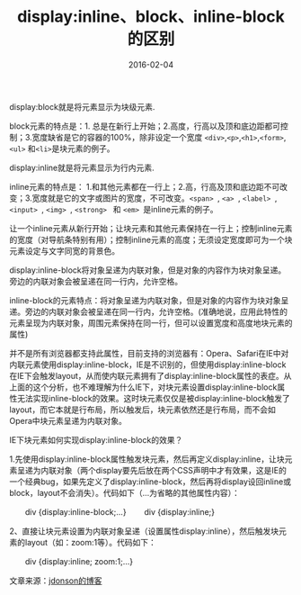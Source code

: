 ﻿---
layout: post
title: display:inline、block、inline-block的区别
date:   2016-02-04 
categories: CSS
tags: [blog]  
summary: block,inline和inline-block
image: /image/css-logo.png
---
display:block就是将元素显示为块级元素.

block元素的特点是：1. 总是在新行上开始；2.高度，行高以及顶和底边距都可控制；3.宽度缺省是它的容器的100%，除非设定一个宽度
 `<div>`,`<p>`,`<h1>`,`<form>`,`<ul>` 和`<li>`是块元素的例子。

display:inline就是将元素显示为行内元素.

inline元素的特点是： 1.和其他元素都在一行上；2.高，行高及顶和底边距不可改变；3.宽度就是它的文字或图片的宽度，不可改变。`<span> `,  `<a> `,  `<label> `,  `<input> `,  `<img> `,  `<strong> ` 和 `<em> `是inline元素的例子。

让一个inline元素从新行开始；让块元素和其他元素保持在一行上；控制inline元素的宽度（对导航条特别有用）；控制inline元素的高度；无须设定宽度即可为一个块元素设定与文字同宽的背景色。

display:inline-block将对象呈递为内联对象，但是对象的内容作为块对象呈递。旁边的内联对象会被呈递在同一行内，允许空格。

inline-block的元素特点：将对象呈递为内联对象，但是对象的内容作为块对象呈递。旁边的内联对象会被呈递在同一行内，允许空格。(准确地说，应用此特性的元素呈现为内联对象，周围元素保持在同一行，但可以设置宽度和高度地块元素的属性)

并不是所有浏览器都支持此属性，目前支持的浏览器有：Opera、Safari在IE中对内联元素使用display:inline-block，IE是不识别的，但使用display:inline-block在IE下会触发layout，从而使内联元素拥有了display:inline-block属性的表症。从上面的这个分析，也不难理解为什么IE下，对块元素设置display:inline-block属性无法实现inline-block的效果。这时块元素仅仅是被display:inline-block触发了layout，而它本就是行布局，所以触发后，块元素依然还是行布局，而不会如Opera中块元素呈递为内联对象。

IE下块元素如何实现display:inline-block的效果？

1.先使用display:inline-block属性触发块元素，然后再定义display:inline，让块元素呈递为内联对象（两个display要先后放在两个CSS声明中才有效果，这是IE的一个经典bug，如果先定义了display:inline-block，然后再将display设回inline或block，layout不会消失）。代码如下（...为省略的其他属性内容）：

　　div {display:inline-block;...} 
　　div {display:inline;}

2、直接让块元素设置为内联对象呈递（设置属性display:inline），然后触发块元素的layout（如：zoom:1等）。代码如下：

　　div {display:inline; zoom:1;...}

文章来源：[jdonson的博客](http://www.cnblogs.com/jdonson/archive/2011/06/10/2077932.html)
